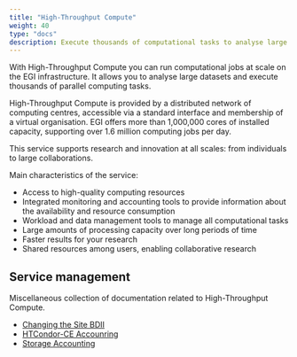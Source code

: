 ```yaml
---
title: "High-Throughput Compute"
weight: 40
type: "docs"
description: Execute thousands of computational tasks to analyse large datasets
---
```


With High-Throughput Compute you can run computational jobs at scale on the EGI
infrastructure. It allows you to analyse large datasets and execute thousands of
parallel computing tasks.

High-Throughput Compute is provided by a distributed network of computing
centres, accessible via a standard interface and membership of a virtual
organisation. EGI offers more than 1,000,000 cores of installed capacity,
supporting over 1.6 million computing jobs per day.

This service supports research and innovation at all scales: from individuals to
large collaborations.

Main characteristics of the service:

- Access to high-quality computing resources
- Integrated monitoring and accounting tools to provide information about the
  availability and resource consumption
- Workload and data management tools to manage all computational tasks
- Large amounts of processing capacity over long periods of time
- Faster results for your research
- Shared resources among users, enabling collaborative research

## Service management

Miscellaneous collection of documentation related to High-Throughput Compute.

- [Changing the Site BDII](./changing-site-bdii)
- [HTCondor-CE Accounring](./htcondor-ce-accounting)
- [Storage Accounting](./storage-accounting)
